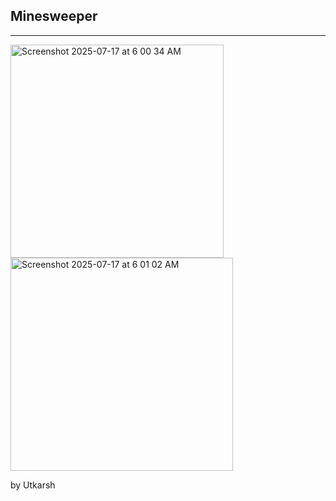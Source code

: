## Minesweeper

---

<img width="341" height="341" alt="Screenshot 2025-07-17 at 6 00 34 AM" src="https://github.com/user-attachments/assets/5aeb694a-4450-4dcd-8718-340be3ac20dd" />
<img width="356" height="341" alt="Screenshot 2025-07-17 at 6 01 02 AM" src="https://github.com/user-attachments/assets/7d9be7f1-a93e-4063-b11c-f60a8b6ea929" />

by Utkarsh
